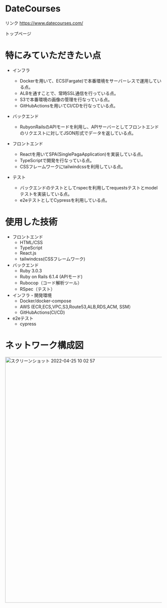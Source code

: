 # DateCourses

リンク
https://www.datecourses.com/

トップページ

# 特にみていただきたい点

- インフラ
  - Dockerを用いて、ECS(Fargate)で本番環境をサーバーレスで運用している点。
  - ALBを通すことで、常時SSL通信を行っている点。
  - S3で本番環境の画像の管理を行なっている点。
  - GitHubActionsを用いてCI/CDを行なっている点。

- バックエンド
  - RubyonRailsのAPIモードを利用し、APIサーバーとしてフロントエンドのリクエストに対してJSON形式でデータを返している点。

- フロントエンド
  - Reactを用いてSPA(SinglePagaApplication)を実装している点。
  - TypeScriptで開発を行なっている点。
  - CSSフレームワークにtailwindcssを利用している点。

- テスト
  - バックエンドのテストとしてrspecを利用してrequestsテストとmodelテストを実装している点。
  - e2eテストとしてCypressを利用している点。

# 使用した技術

- フロントエンド
  - HTML/CSS
  - TypeScript
  - React.js
  - tailwindcss(CSSフレームワーク)
- バックエンド
  - Ruby 3.0.3
  - Ruby on Rails 6.1.4 (APIモード)
  - Rubocop（コード解析ツール）
  - RSpec（テスト）
- インフラ・開発環境
  - Docker/docker-compose
  - AWS (ECR,ECS,VPC,S3,Route53,ALB,RDS,ACM, SSM）
  - GitHubActions(CI/CD)
- e2eテスト
  - cypress

# ネットワーク構成図
<img width="791" alt="スクリーンショット 2022-04-25 10 02 57" src="https://user-images.githubusercontent.com/59969400/165005040-eba8dea9-e4c4-4102-872c-a67bd085f2df.png">


